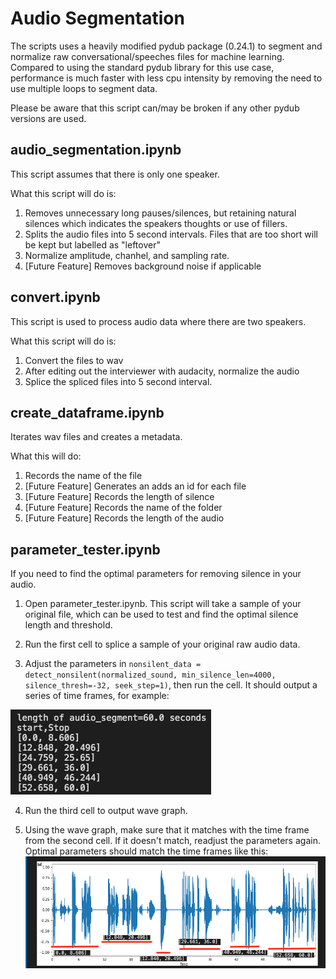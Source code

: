 # Audio Segmentation
The scripts uses a heavily modified pydub package (0.24.1) to segment and normalize raw conversational/speeches files for machine learning. Compared to using the standard pydub library for this use case, performance is much faster with less cpu intensity by removing the need to use multiple loops to segment data.

Please be aware that this script can/may be broken if any other pydub versions are used.

## audio_segmentation.ipynb

This script assumes that there is only one speaker.

What this script will do is:
  1. Removes unnecessary long pauses/silences, but retaining natural silences which indicates the speakers thoughts or use of fillers.
  2. Splits the audio files into 5 second intervals. Files that are too short will be kept but labelled as "leftover"
  3. Normalize amplitude, chanhel, and sampling rate.
  4. [Future Feature] Removes background noise if applicable

## convert.ipynb

This script is used to process audio data where there are two speakers. 

What this script will do is:
  1. Convert the files to wav
  2. After editing out the interviewer with audacity, normalize the audio
  3. Splice the spliced files into 5 second interval.

## create_dataframe.ipynb

Iterates wav files and creates a metadata.

What this will do:
  1. Records the name of the file
  2. [Future Feature] Generates an adds an id for each file
  3. [Future Feature] Records the length of silence
  4. [Future Feature] Records the name of the folder
  5. [Future Feature] Records the length of the audio

## parameter_tester.ipynb

If you need to find the optimal parameters for removing silence in your audio.

1. Open parameter_tester.ipynb. This script will take a sample of your original file, which can be used to test and find the optimal silence length and threshold.

2. Run the first cell to splice a sample of your original raw audio data.

3. Adjust the parameters in `nonsilent_data = detect_nonsilent(normalized_sound, min_silence_len=4000, silence_thresh=-32, seek_step=1)`, then run the cell. It should output a series of time frames, for example:

![Time frame](https://github.com/Caldarie/Audio_segmenter/blob/master/Images/Screen%20Shot%202020-07-31%20at%209.39.55%20pm.png)

4. Run the third cell to output wave graph. 

5. Using the wave graph, make sure that it matches with the time frame from the second cell. If it doesn't match, readjust the parameters again. Optimal parameters should match the time frames like this:
![Wave Graph](https://github.com/Caldarie/Audio_segmenter/blob/master/Images/Screen%20Shot%202020-07-27%20at%2011.04.38%20pm.png)

  

